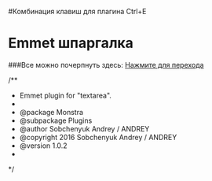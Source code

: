 #Комбинация  клавиш для плагина Ctrl+E

Emmet шпаргалка
================
###Все можно почерпнуть здесь: [Нажмите для перехода](http://webdevelopment.in.ua/frontend/emmet-shparhalka.html)



/**
 *  Emmet plugin for "textarea".
 *
 * @package Monstra
 * @subpackage Plugins
 * @author Sobchenyuk Andrey / ANDREY
 * @copyright 2016 Sobchenyuk Andrey / ANDREY
 * @version 1.0.2
 *
 */

 
